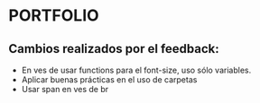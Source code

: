 # PORTFOLIO


##  Cambios realizados por el feedback: 
* En ves de usar functions para el font-size, uso sólo variables.
* Aplicar buenas prácticas en el uso de carpetas
* Usar span en ves de br

